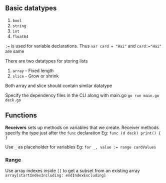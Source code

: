 ## Basic datatypes

1. `bool`
2. `string`
3. `int`
4. `float64`

`:=` is used for variable declarations.
Thus `var card = "Hai"` and `card:="Hai"` are same

There are two datatypes for storing lists
1. `array` - Fixed length
2. `slice` - Grow or shrink

Both array and slice should contain similar datatype

Specify the dependency files in the CLI along with main.go `go run main.go deck.go`

## Functions

**Receivers** sets up methods on variables that we create. Receiver methods specify the type just after the `func` declaration
Eg: `func (d deck) print() { }`

Use `_` as placeholder for variables
Eg: `for _, value := range cardValues`

### Range
Use array indexes inside `[]` to get a subset from an existing array
`array[startIndexIncluding: endIndexExcluding]`